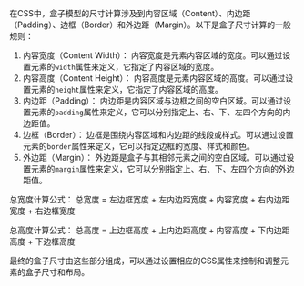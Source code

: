 在CSS中，盒子模型的尺寸计算涉及到内容区域（Content）、内边距（Padding）、边框（Border）和外边距（Margin）。以下是盒子尺寸计算的一般规则：

1. 内容宽度（Content Width）：
   内容宽度是元素内容区域的宽度。可以通过设置元素的`width`属性来定义，它指定了内容区域的宽度。
2. 内容高度（Content Height）：
   内容高度是元素内容区域的高度。可以通过设置元素的`height`属性来定义，它指定了内容区域的高度。
3. 内边距（Padding）：
   内边距是内容区域与边框之间的空白区域。可以通过设置元素的`padding`属性来定义，它可以分别指定上、右、下、左四个方向的内边距值。
4. 边框（Border）：
   边框是围绕内容区域和内边距的线段或样式。可以通过设置元素的`border`属性来定义，它可以指定边框的宽度、样式和颜色。
5. 外边距（Margin）：
   外边距是盒子与其相邻元素之间的空白区域。可以通过设置元素的`margin`属性来定义，它可以分别指定上、右、下、左四个方向的外边距值。

总宽度计算公式：
总宽度 = 左边框宽度 + 左内边距宽度 + 内容宽度 + 右内边距宽度 + 右边框宽度

总高度计算公式：
总高度 = 上边框高度 + 上内边距高度 + 内容高度 + 下内边距高度 + 下边框高度

最终的盒子尺寸由这些部分组成，可以通过设置相应的CSS属性来控制和调整元素的盒子尺寸和布局。